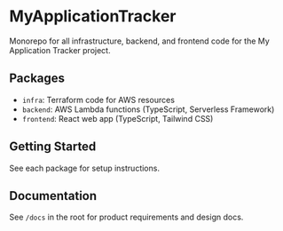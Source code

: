 # MyApplicationTracker

Monorepo for all infrastructure, backend, and frontend code for the My Application Tracker project.

## Packages
- `infra`: Terraform code for AWS resources
- `backend`: AWS Lambda functions (TypeScript, Serverless Framework)
- `frontend`: React web app (TypeScript, Tailwind CSS)

## Getting Started
See each package for setup instructions.

## Documentation
See `/docs` in the root for product requirements and design docs.
